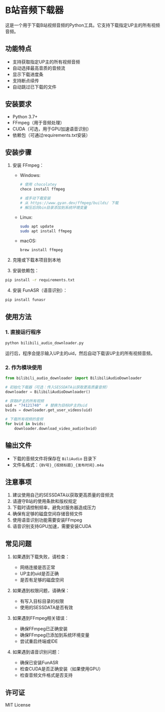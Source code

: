 # B站音频下载器

这是一个用于下载B站视频音频的Python工具。它支持下载指定UP主的所有视频音频。

## 功能特点

- 支持获取指定UP主的所有视频音频
- 自动选择最高音质的音频流
- 显示下载进度条
- 支持断点续传
- 自动跳过已下载的文件

## 安装要求

- Python 3.7+
- FFmpeg（用于音频处理）
- CUDA（可选，用于GPU加速语音识别）
- 依赖包（可通过requirements.txt安装）

## 安装步骤

1. 安装 FFmpeg：
   - Windows: 
     ```bash
     # 使用 chocolatey
     choco install ffmpeg
     
     # 或手动下载安装
     # 从 https://www.gyan.dev/ffmpeg/builds/ 下载
     # 解压后将bin目录添加到系统环境变量
     ```
   - Linux:
     ```bash
     sudo apt update
     sudo apt install ffmpeg
     ```
   - macOS:
     ```bash
     brew install ffmpeg
     ```

2. 克隆或下载本项目到本地

3. 安装依赖包：
```bash
pip install -r requirements.txt
```

4. 安装 FunASR（语音识别）：
```bash
pip install funasr
```

## 使用方法

### 1. 直接运行程序

```bash
python bilibili_audio_downloader.py
```

运行后，程序会提示输入UP主的uid，然后自动下载该UP主的所有视频音频。

### 2. 作为模块使用

```python
from bilibili_audio_downloader import BilibiliAudioDownloader

# 初始化下载器（可选：传入SESSDATA以获取更高质量音频）
downloader = BilibiliAudioDownloader()

# 获取UP主的所有视频
uid = "74121740"  # 替换为目标UP主的uid
bvids = downloader.get_user_videos(uid)

# 下载所有视频的音频
for bvid in bvids:
    downloader.download_video_audio(bvid)
```

## 输出文件

- 下载的音频文件将保存在 `BiliAudio` 目录下
- 文件名格式：`{BV号}_{视频标题}_{发布时间}.m4a`

## 注意事项

1. 建议使用自己的SESSDATA以获取更高质量的音频流
2. 请遵守B站的使用条款和版权规定
3. 下载时请控制频率，避免对服务器造成压力
4. 确保有足够的磁盘空间存储音频文件
5. 使用语音识别功能需要安装FFmpeg
6. 语音识别支持GPU加速，需要安装CUDA

## 常见问题

1. 如果遇到下载失败，请检查：
   - 网络连接是否正常
   - UP主的uid是否正确
   - 是否有足够的磁盘空间

2. 如果遇到权限问题，请确保：
   - 有写入目标目录的权限
   - 使用的SESSDATA是否有效

3. 如果遇到FFmpeg相关错误：
   - 确保FFmpeg已正确安装
   - 确保FFmpeg已添加到系统环境变量
   - 尝试重启终端或IDE

4. 如果遇到语音识别问题：
   - 确保已安装FunASR
   - 检查CUDA是否正确安装（如果使用GPU）
   - 检查音频文件格式是否支持

## 许可证

MIT License 